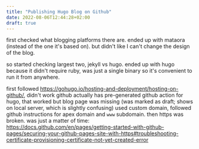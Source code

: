 ```yaml
---
title: "Publishing Hugo Blog on Github"
date: 2022-08-06T12:44:28+02:00
draft: true
---
```


first checked what blogging platforms there are. ended up with mataora (instead of the one it's based on). but didn't like I can't change the design of the blog.

so started checking largest two, jekyll vs hugo. ended up with hugo because it didn't require ruby, was just a single binary so it's convenient to run it from anywhere.

first followed https://gohugo.io/hosting-and-deployment/hosting-on-github/, didn't work
github actually has pre-generated github action for hugo, that worked
but blog page was missing (was marked as draft; shows on local server, which is slightly confusing)
used custom domain, followed github instructions for apex domain and `www` subdomain.
then https was broken. was just a matter of time: https://docs.github.com/en/pages/getting-started-with-github-pages/securing-your-github-pages-site-with-https#troubleshooting-certificate-provisioning-certificate-not-yet-created-error